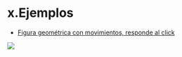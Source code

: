 
# x.Ejemplos










- [Figura geométrica con movimientos, responde al click](http://lab.hakim.se/origami/)

![](https://s23.postimg.org/xhh7k7hij/ejemplo23.png)
